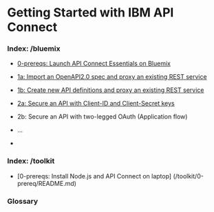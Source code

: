 # Getting Started with IBM API Connect

### Index: /bluemix
- [0-prereqs: Launch API Connect Essentials on Bluemix](bluemix/0-prereq/README.md)

- [1a: Import an OpenAPI2.0 spec and proxy an existing REST service](bluemix/1a/README.md)
- [1b: Create new API definitions and proxy an existing REST service](bluemix/1b/README.md)
- [2a: Secure an API with Client-ID and Client-Secret keys](bluemix/2a/README.md)
- 2b: Secure an API with two-legged OAuth (Application flow)
-  ...
-

### Index: /toolkit
- [0-prereqs: Install Node.js and API Connect on laptop] (/toolkit/0-prereq/README.md)

### Glossary
